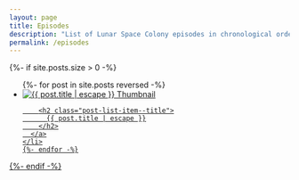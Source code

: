 ```yaml
---
layout: page
title: Episodes
description: "List of Lunar Space Colony episodes in chronological order."
permalink: /episodes
---
```


{%- if site.posts.size > 0 -%}
  <ul class="post-list">
    {%- for post in site.posts reversed -%}
    <li class="post-list-item">
      <a class="post-link" href="{{ post.url | relative_url }}">
        <img class="post-list-item--image" src="{{ post.image }}" alt="{{ post.title | escape }} Thumbnail">

        <h2 class="post-list-item--title">
          {{ post.title | escape }}
        </h2>
      </a>
    </li>
    {%- endfor -%}
  </ul>
{%- endif -%}
